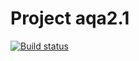 # Project aqa2.1
[![Build status](https://ci.appveyor.com/api/projects/status/fvh0xus7dn2jf1eg/branch/master?svg=true)](https://ci.appveyor.com/project/OlegFilippoff/aqa2-1/branch/master)
